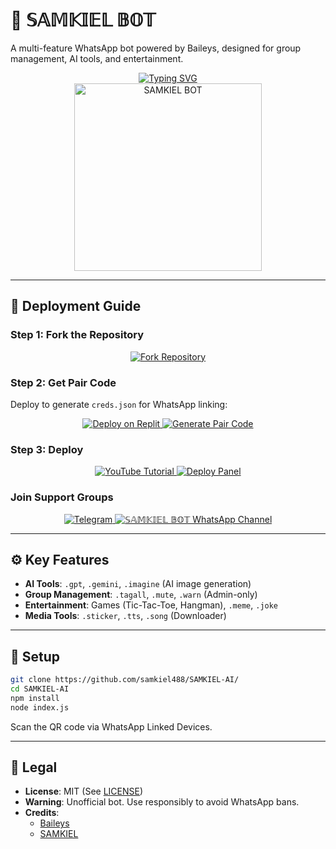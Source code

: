 

# 🤖 𝕊𝔸𝕄𝕂𝕀𝔼𝕃 𝔹𝕆𝕋  

A multi-feature WhatsApp bot powered by Baileys, designed for group management, AI tools, and entertainment.  

<div align="center"> 
  <a href="https://git.io/typing-svg"> 
    <img src="https://readme-typing-svg.demolab.com?font=Ribeye&size=50&pause=1000&color=33ff00&center=true&width=910&height=100&lines=𝕊𝔸𝕄𝕂𝕀𝔼𝕃+𝔹𝕆𝕋;AI+•+Utilities+•+Fun;Coded+By+SAMKIEL" alt="Typing SVG" /> 
  </a> 
</div>  

<div align="center"> 
  <a href=samkiel-dev.vercel.app""> 
    <img src="https://files.catbox.moe/t1ocas.jpg" alt="SAMKIEL BOT" height="300"> 
  </a> 
</div>  

---  

## 🚀 Deployment Guide  

### Step 1: Fork the Repository  
<div align="center">  
  <a href="https://github.com/samkiel488/SAMKIEL-AI/fork">  
    <img src="https://img.shields.io/badge/Fork-Repository-blue?style=for-the-badge" alt="Fork Repository"/>  
  </a>  
</div>  

### Step 2: Get Pair Code  
Deploy to generate `creds.json` for WhatsApp linking:  
<div align="center">  
  <a href="https://replit.com/refer/EzekielSamuel1" target="_blank">  
    <img src="https://img.shields.io/badge/GET%20PAIR%20CODE-Replit-success?style=for-the-badge" alt="Deploy on Replit"/>  
  </a>  
  <a href="https://dashboard.render.com/web/new" target="_blank">  
    <img src="https://img.shields.io/badge/GET%20PAIR%20CODE-Easy%20Method-ff4d4d?style=for-the-badge" alt="Generate Pair Code"/>  
  </a>  
</div>  

### Step 3: Deploy  
<div align="center">  
  <a href="https://comingsoon-v8h6.onrender.com/">  
    <img src="https://img.shields.io/badge/Deploy_Tutorial-dc3545?style=for-the-badge&logo=youtube" alt="YouTube Tutorial"/>  
  </a>  
  <a href="https://dashboard.katabump.com/auth/login#b55393">  
    <img src="https://img.shields.io/badge/Deploy_on_Panel-28a745?style=for-the-badge" alt="Deploy Panel"/>  
  </a>  
</div>  

### Join Support Groups  
<div align="center">  
  <a href="t.me/samkiel488">  
    <img src="https://img.shields.io/badge/Join_Telegram-0078E7?style=for-the-badge&logo=telegram" alt="Telegram"/>  
  </a>  
  <a href="https://whatsapp.com/channel/0029VbAhWo3C6Zvf2t4Rne0h">  
    <img src="https://img.shields.io/badge/Join_WhatsApp-25D366?style=for-the-badge&logo=whatsapp" alt=" 𝕊𝔸𝕄𝕂𝕀𝔼𝕃 𝔹𝕆𝕋 WhatsApp Channel"/>  
  </a>  
</div>  

---  

## ⚙️ Key Features  
- **AI Tools**: `.gpt`, `.gemini`, `.imagine` (AI image generation)  
- **Group Management**: `.tagall`, `.mute`, `.warn` (Admin-only)  
- **Entertainment**: Games (Tic-Tac-Toe, Hangman), `.meme`, `.joke`  
- **Media Tools**: `.sticker`, `.tts`, `.song` (Downloader)  

---  

## 📖 Setup  
```bash  
git clone https://github.com/samkiel488/SAMKIEL-AI/ 
cd SAMKIEL-AI  
npm install  
node index.js  
```  
Scan the QR code via WhatsApp Linked Devices.  

---  

## 📜 Legal  
- **License**: MIT (See [LICENSE]([YOUR_LICENSE_LINK]))  
- **Warning**: Unofficial bot. Use responsibly to avoid WhatsApp bans.  
- **Credits**:  
  - [Baileys](https://github.com/adiwajshing/Baileys)  
  - [SAMKIEL]([https://github.com/samkiel488])  

